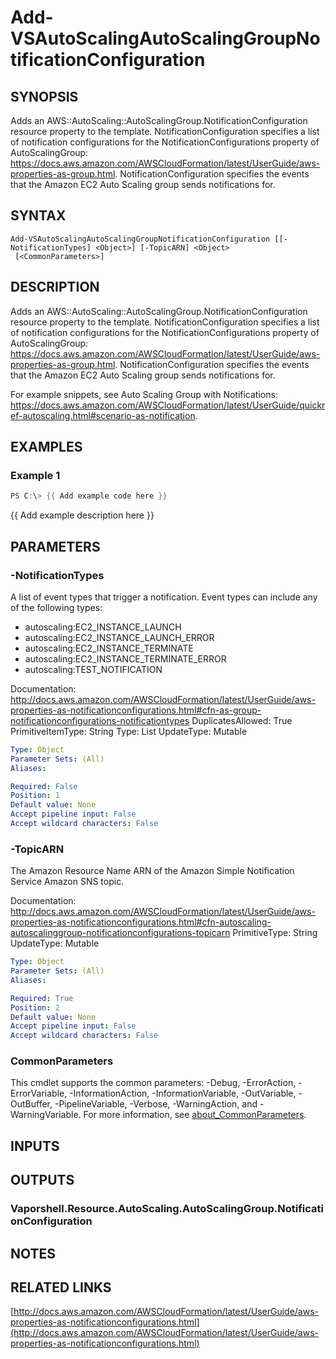 # Add-VSAutoScalingAutoScalingGroupNotificationConfiguration

## SYNOPSIS
Adds an AWS::AutoScaling::AutoScalingGroup.NotificationConfiguration resource property to the template.
NotificationConfiguration specifies a list of notification configurations for the NotificationConfigurations property of AutoScalingGroup: https://docs.aws.amazon.com/AWSCloudFormation/latest/UserGuide/aws-properties-as-group.html.
NotificationConfiguration specifies the events that the Amazon EC2 Auto Scaling group sends notifications for.

## SYNTAX

```
Add-VSAutoScalingAutoScalingGroupNotificationConfiguration [[-NotificationTypes] <Object>] [-TopicARN] <Object>
 [<CommonParameters>]
```

## DESCRIPTION
Adds an AWS::AutoScaling::AutoScalingGroup.NotificationConfiguration resource property to the template.
NotificationConfiguration specifies a list of notification configurations for the NotificationConfigurations property of AutoScalingGroup: https://docs.aws.amazon.com/AWSCloudFormation/latest/UserGuide/aws-properties-as-group.html.
NotificationConfiguration specifies the events that the Amazon EC2 Auto Scaling group sends notifications for.

For example snippets, see Auto Scaling Group with Notifications: https://docs.aws.amazon.com/AWSCloudFormation/latest/UserGuide/quickref-autoscaling.html#scenario-as-notification.

## EXAMPLES

### Example 1
```powershell
PS C:\> {{ Add example code here }}
```

{{ Add example description here }}

## PARAMETERS

### -NotificationTypes
A list of event types that trigger a notification.
Event types can include any of the following types:
+ autoscaling:EC2_INSTANCE_LAUNCH
+ autoscaling:EC2_INSTANCE_LAUNCH_ERROR
+ autoscaling:EC2_INSTANCE_TERMINATE
+ autoscaling:EC2_INSTANCE_TERMINATE_ERROR
+ autoscaling:TEST_NOTIFICATION

Documentation: http://docs.aws.amazon.com/AWSCloudFormation/latest/UserGuide/aws-properties-as-notificationconfigurations.html#cfn-as-group-notificationconfigurations-notificationtypes
DuplicatesAllowed: True
PrimitiveItemType: String
Type: List
UpdateType: Mutable

```yaml
Type: Object
Parameter Sets: (All)
Aliases:

Required: False
Position: 1
Default value: None
Accept pipeline input: False
Accept wildcard characters: False
```

### -TopicARN
The Amazon Resource Name ARN of the Amazon Simple Notification Service Amazon SNS topic.

Documentation: http://docs.aws.amazon.com/AWSCloudFormation/latest/UserGuide/aws-properties-as-notificationconfigurations.html#cfn-autoscaling-autoscalinggroup-notificationconfigurations-topicarn
PrimitiveType: String
UpdateType: Mutable

```yaml
Type: Object
Parameter Sets: (All)
Aliases:

Required: True
Position: 2
Default value: None
Accept pipeline input: False
Accept wildcard characters: False
```

### CommonParameters
This cmdlet supports the common parameters: -Debug, -ErrorAction, -ErrorVariable, -InformationAction, -InformationVariable, -OutVariable, -OutBuffer, -PipelineVariable, -Verbose, -WarningAction, and -WarningVariable. For more information, see [about_CommonParameters](http://go.microsoft.com/fwlink/?LinkID=113216).

## INPUTS

## OUTPUTS

### Vaporshell.Resource.AutoScaling.AutoScalingGroup.NotificationConfiguration
## NOTES

## RELATED LINKS

[http://docs.aws.amazon.com/AWSCloudFormation/latest/UserGuide/aws-properties-as-notificationconfigurations.html](http://docs.aws.amazon.com/AWSCloudFormation/latest/UserGuide/aws-properties-as-notificationconfigurations.html)

